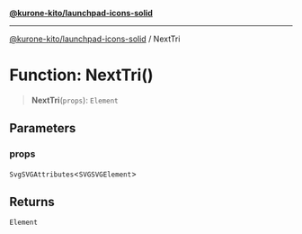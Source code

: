 [**@kurone-kito/launchpad-icons-solid**](../README.md)

***

[@kurone-kito/launchpad-icons-solid](../globals.md) / NextTri

# Function: NextTri()

> **NextTri**(`props`): `Element`

## Parameters

### props

`SvgSVGAttributes`\<`SVGSVGElement`\>

## Returns

`Element`
